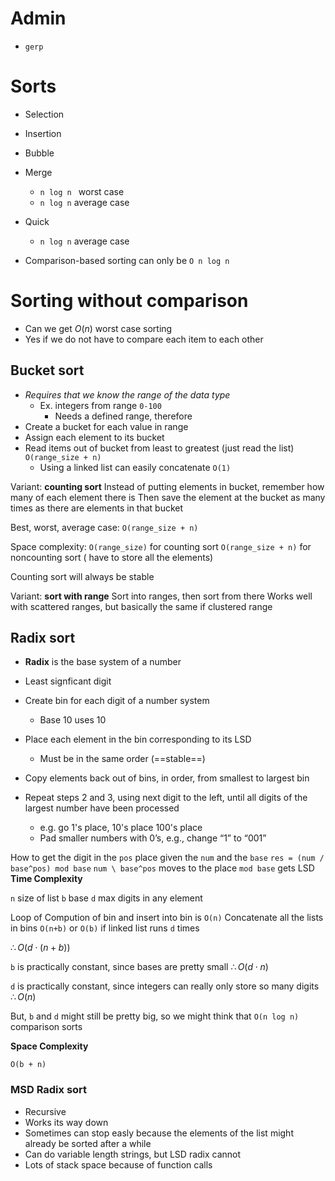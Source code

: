 
# Admin
- `gerp`

# Sorts
- Selection
- Insertion
- Bubble
- Merge
	- `n log n ` worst case
	- `n log n`  average case 
- Quick
	- `n log n` average case

- Comparison-based sorting can only be `O n log n`

# Sorting without comparison

- Can we get $O(n)$ worst case sorting
- Yes if we do not have to compare each item to each other

## Bucket sort
- *Requires that we know the range of the data type*
	- Ex. integers from range `0-100`
		- Needs a defined range, therefore
- Create a bucket for each value in range
- Assign each element to its bucket
- Read items out of bucket from least to greatest (just read the list) `O(range_size + n)`
	- Using a linked list can easily concatenate `O(1)`

Variant: **counting sort**
	Instead of putting elements in bucket, remember how many of each element there is
	Then save the element at the bucket as many times as there are elements in that bucket

Best, worst, average case: `O(range_size + n)`

Space complexity: 
	`O(range_size)` for counting sort
	`O(range_size + n)` for noncounting sort ( have to store all the elements)

Counting sort will always be stable


Variant: **sort with range**
	Sort into ranges, then sort from there
		Works well with scattered ranges, but basically the same if clustered range

## Radix sort
- **Radix** is the base system of a number
- Least signficant digit 

- Create bin for each digit of a number system
	- Base 10 uses 10
- Place each element in the bin corresponding to its LSD
	- Must be in the same order (==stable==)
- Copy elements back out of bins, in order, from smallest to largest bin

- Repeat steps 2 and 3, using next digit to the left, until all digits of the largest number have been processed
	- e.g. go 1's place, 10's place 100's place
	- Pad smaller numbers with 0’s, e.g., change “1” to “001”

How to get the digit in the `pos` place given the `num` and the `base`
	`res = (num / base^pos) mod base`
		`num \ base^pos` moves to the place
		`mod base` gets LSD
**Time Complexity**

`n` size of list
`b` base
`d` max digits in any element

Loop of 
	Compution of bin and insert into bin is `O(n)`
	Concatenate all the lists in bins `O(n+b)` or `O(b)` if linked list
runs `d` times

$\therefore O(d \cdot (n + b))$

`b` is practically constant, since bases are pretty small
$\therefore O(d \cdot n)$

`d` is practically constant, since integers can really only store so many digits
$\therefore O(n)$

But, `b` and `d` might still be pretty big, so we might think that `O(n log n)` comparison sorts

**Space Complexity**

`O(b + n)`


### MSD Radix sort
- Recursive
- Works its way down
- Sometimes can stop easly because the elements of the list might already be sorted after a while
- Can do variable length strings, but LSD radix cannot
- Lots of stack space because of function calls



